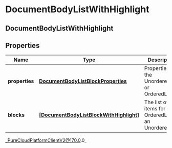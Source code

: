 # DocumentBodyListWithHighlight

## DocumentBodyListWithHighlight

## Properties

|Name | Type | Description | Notes|
|------------ | ------------- | ------------- | -------------|
| **properties** | [**DocumentBodyListBlockProperties**](DocumentBodyListBlockProperties) | Properties for the UnorderedList or OrderedList. | [optional] |
| **blocks** | [**[DocumentBodyListBlockWithHighlight]**]([DocumentBodyListBlockWithHighlight]) | The list of items for an OrderedList or an UnorderedList. | |



_PureCloudPlatformClientV2@170.0.0_
